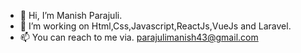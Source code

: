 - 👋 Hi, I’m Manish Parajuli.
- 👀 I’m working on Html,Css,Javascript,ReactJs,VueJs and Laravel.
- 📫 You can reach to me via. parajulimanish43@gmail.com 

<!---
manish3477/manish3477 is a ✨ special ✨ repository because its `README.md` (this file) appears on your GitHub profile.
You can click the Preview link to take a look at your changes.
--->
